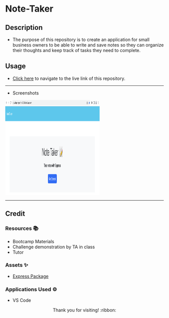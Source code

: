 # Note-Taker

## Description

- The purpose of this repository is to create an application for small business owners to be able to write and save notes so they can organize their thoughts and keep track of tasks they need to complete.


## Usage

- [Click here](*) to navigate to the live link of this repository.

---------------------------

- Screenshots

<img src="./demo-images/demo1.png" width="300" height="300">

---------------------------

## Credit

### Resources :books:
- Bootcamp Materials
- Challenge demonstration by TA in class
- Tutor

### Assets :sparkles:
- [Express Package](https://www.npmjs.com/package/express/v/4.16.4)

### Applications Used :gear:
- VS Code

<p align="center">Thank you for visiting! :ribbon:</p>